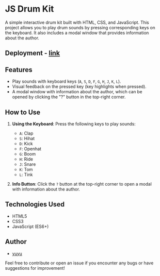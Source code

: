 # JS Drum Kit

A simple interactive drum kit built with HTML, CSS, and JavaScript. This project allows you to play drum sounds by pressing corresponding keys on the keyboard. It also includes a modal window that provides information about the author.

## Deployment - [link](https://yuyuu-8.github.io/js-drum-kit/)

## Features

- Play sounds with keyboard keys (`A`, `S`, `D`, `F`, `G`, `H`, `J`, `K`, `L`).
- Visual feedback on the pressed key (key highlights when pressed).
- A modal window with information about the author, which can be opened by clicking the "?" button in the top-right corner.

## How to Use

1. **Using the Keyboard**: Press the following keys to play sounds:

   - `A`: Clap
   - `S`: Hihat
   - `D`: Kick
   - `F`: Openhat
   - `G`: Boom
   - `H`: Ride
   - `J`: Snare
   - `K`: Tom
   - `L`: Tink

2. **Info Button**: Click the `?` button at the top-right corner to open a modal with information about the author.

## Technologies Used

- HTML5
- CSS3
- JavaScript (ES6+)

## Author

- [yuyu](https://github.com/yuyuu-8)

Feel free to contribute or open an issue if you encounter any bugs or have suggestions for improvement!
